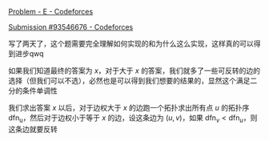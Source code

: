 [Problem - E - Codeforces](https://codeforces.com/contest/1100/problem/E)

[Submission #93546676 - Codeforces](https://codeforces.com/contest/1100/submission/93546676)

写了两天了，这个题需要完全理解如何实现的和为什么这么实现，这样真的可以得到进步qwq

如果我们知道最终的答案为 $x$，对于大于 $x$ 的答案，我们就多了一些可反转的边的选择（但我们可以不选），必然也是可以得到我们想要的结果的，显然这个满足二分的条件单调性

我们求出答案 $x$ 以后，对于边权大于 $x$ 的边跑一个拓扑求出所有点 $u$ 的拓扑序 $\mathrm{dfn_u}$，然后对于边权小于等于 $x$ 的边，设这条边为 $(u,v)$，如果 $\mathrm{dfn}_v < \mathrm{dfn}_u$，则这条边就要反转
